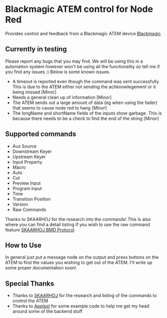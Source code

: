 # Blackmagic ATEM control for Node Red
Provides control and feedback from a Blackmagic ATEM device
[Blackmagic](https://www.blackmagicdesign.com)

## Currently in testing
Please report any bugs that you may find. We will be using this in a automation system however won't be using all the functionality so tell me if you find any issues :) Below is some known issues.

- A timeout is reported even though the command was sent successfully. This is due to the ATEM either not sending the achknowlegement or it being missed [Minor]
- Needs a general clean up of information [Minor]
- The ATEM sends out a large amount of data (eg when using the fader) that seems to cause node red to hang [Minor]
- The longName and shortName fields of the inputs show garbage. This is because there needs to be a check to find the end of the string [Minor]

## Supported commands
- Aux Source
- Downstream Keyer
- Upstream Keyer
- Input Property
- Macro
- Auto
- Cut
- Preview Input
- Program Input
- Time
- Transition Position
- Version
- Raw Commands

Thanks to SKAARHOJ for the research into the commands! This is also where you can find a detail listing if you wish to use the raw command feature
[SKAARHOJ BMD Protocol](https://www.skaarhoj.com/fileadmin/BMDPROTOCOL.html)

## How to Use
In general just put a message node on the output and press buttons on the ATEM to find the values you wishing to get out of the ATEM.
I'll write up some proper documentation soon!

## Special Thanks
- Thanks to [SKAARHOJ](https://www.skaarhoj.com/) for the research and listing of the commands to control the ATEM
- Thanks to [Applest](https://github.com/applest) for some example code to help me get my head around some of the backend stuff